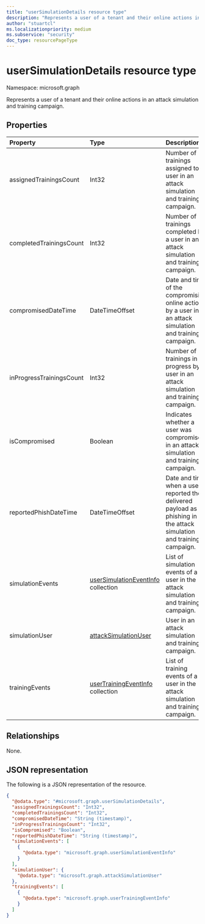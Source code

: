 ```yaml
---
title: "userSimulationDetails resource type"
description: "Represents a user of a tenant and their online actions in an attack simulation and training campaign."
author: "stuartcl"
ms.localizationpriority: medium
ms.subservice: "security"
doc_type: resourcePageType
---
```


# userSimulationDetails resource type

Namespace: microsoft.graph

Represents a user of a tenant and their online actions in an attack simulation and training campaign.

## Properties
|Property|Type|Description|
|:---|:---|:---|
|assignedTrainingsCount|Int32|Number of trainings assigned to a user in an attack simulation and training campaign.|
|completedTrainingsCount|Int32|Number of trainings completed by a user in an attack simulation and training campaign.|
|compromisedDateTime|DateTimeOffset|Date and time of the compromising online action by a user in an attack simulation and training campaign.|
|inProgressTrainingsCount|Int32|Number of trainings in progress by a user in an attack simulation and training campaign.|
|isCompromised|Boolean|Indicates whether a user was compromised in an attack simulation and training campaign.|
|reportedPhishDateTime|DateTimeOffset|Date and time when a user reported the delivered payload as phishing in the attack simulation and training campaign.|
|simulationEvents|[userSimulationEventInfo](../resources/usersimulationeventinfo.md) collection|List of simulation events of a user in the attack simulation and training campaign.|
|simulationUser|[attackSimulationUser](../resources/attacksimulationuser.md)|User in an attack simulation and training campaign.|
|trainingEvents|[userTrainingEventInfo](../resources/usertrainingeventinfo.md) collection|List of training events of a user in the attack simulation and training campaign.|

## Relationships
None.

## JSON representation
The following is a JSON representation of the resource.
<!-- {
  "blockType": "resource",
  "@odata.type": "microsoft.graph.userSimulationDetails"
}
-->
``` json
{
  "@odata.type": "#microsoft.graph.userSimulationDetails",
  "assignedTrainingsCount": "Int32",
  "completedTrainingsCount": "Int32",
  "compromisedDateTime": "String (timestamp)",
  "inProgressTrainingsCount": "Int32",
  "isCompromised": "Boolean",
  "reportedPhishDateTime": "String (timestamp)",
  "simulationEvents": [
    {
      "@odata.type": "microsoft.graph.userSimulationEventInfo"
    }
  ],
  "simulationUser": {
    "@odata.type": "microsoft.graph.attackSimulationUser"
  },
  "trainingEvents": [
    {
      "@odata.type": "microsoft.graph.userTrainingEventInfo"
    }
  ]
}
```
